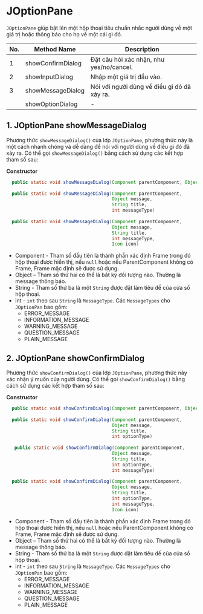 # JOptionPane

`JOptionPane` giúp bật lên một hộp thoại tiêu chuẩn nhắc người dùng về một giá trị hoặc thông báo cho họ về một cái gì đó.

|No.|Method Name|Description|
| --- | --- | --- |
|1|showConfirmDialog|Đặt câu hỏi xác nhận, như yes/no/cancel.|
|2|showInputDialog|Nhập một giá trị đầu vào.|
|3|showMessageDialog|Nói với người dùng về điều gì đó đã xảy ra.|
||showOptionDialog|-|

## 1. JOptionPane showMessageDialog
Phương thức `showMessageDialog()` của lớp `JOptionPane`, phương thức này là một cách nhanh chóng và dễ dàng để nói với người dùng về điều gì đó đã xảy ra. Có thể gọi `showMessageDialog()` bằng cách sử dụng các kết hợp tham số sau:  

**Constructor**
```java
  public static void showMessageDialog(Component parentComponent, Object message)
  
  public static void showMessageDialog(Component parentComponent, 
                                       Object message,
                                       String title,
                                       int messageType)
  
  public static void showMessageDialog(Component parentComponent,
                                       Object message,
                                       String title,
                                       int messageType,
                                       Icon icon)
```

- Component - Tham số đầu tiên là thành phần xác định Frame trong đó hộp thoại được hiển thị, nếu `null` hoặc nếu ParentComponent không có Frame, Frame mặc định sẽ được sử dụng.
- Object – Tham số thứ hai có thể là bất kỳ đối tượng nào. Thường là message thông báo.
- String - Tham số thứ ba là một `String` được đặt làm tiêu đề của cửa sổ hộp thoại.
- int - `int` theo sau `String` là `MessageType`. Các `MessageTypes` cho `JOptionPan` bao gồm:  
  - ERROR_MESSAGE
  - INFORMATION_MESSAGE
  - WARNING_MESSAGE
  - QUESTION_MESSAGE
  - PLAIN_MESSAGE
  
## 2. JOptionPane showConfirmDialog
Phương thức `showConfirmDialog()` của lớp `JOptionPane`, phương thức này xác nhận ý muốn của người dùng. Có thể gọi `showConfirmDialog()` bằng cách sử dụng các kết hợp tham số sau:  

**Constructor**
```java
  public static void showConfirmDialog(Component parentComponent, Object message)
  
  public static void showConfirmDialog(Component parentComponent, 
                                       Object message,
                                       String title,
                                       int optionType)
                                       
   public static void showConfirmDialog(Component parentComponent,
                                       Object message,
                                       String title,
                                       int optionType,
                                       int messageType)
                                       
  public static void showConfirmDialog(Component parentComponent,
                                       Object message,
                                       String title,
                                       int optionType,
                                       int messageType,
                                       Icon icon)
```

- Component - Tham số đầu tiên là thành phần xác định Frame trong đó hộp thoại được hiển thị, nếu `null` hoặc nếu ParentComponent không có Frame, Frame mặc định sẽ được sử dụng.
- Object – Tham số thứ hai có thể là bất kỳ đối tượng nào. Thường là message thông báo.
- String - Tham số thứ ba là một `String` được đặt làm tiêu đề của cửa sổ hộp thoại.
- int - `int` theo sau `String` là `MessageType`. Các `MessageTypes` cho `JOptionPan` bao gồm:  
  - ERROR_MESSAGE
  - INFORMATION_MESSAGE
  - WARNING_MESSAGE
  - QUESTION_MESSAGE
  - PLAIN_MESSAGE

